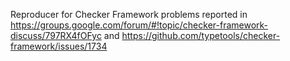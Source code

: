 Reproducer for Checker Framework problems reported in https://groups.google.com/forum/#!topic/checker-framework-discuss/797RX4fOFyc and https://github.com/typetools/checker-framework/issues/1734
